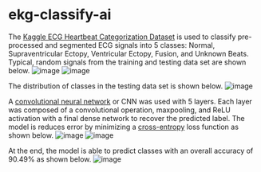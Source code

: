 # ekg-classify-ai

The [Kaggle ECG Heartbeat Categorization Dataset](https://www.kaggle.com/datasets/shayanfazeli/heartbeat/data) is used to classify pre-processed and segmented ECG signals into 5 classes:  Normal, Supraventricular Ectopy, Ventricular Ectopy, Fusion, and Unknown Beats. Typical, random signals from the training and testing data set are shown below.
![image](https://github.com/user-attachments/assets/d17705e3-f84b-4367-bbca-8260990497f2)
![image](https://github.com/user-attachments/assets/23ba4c27-5020-4195-8de5-4f246a646dd0)

The distribution of classes in the testing data set is shown below.
![image](https://github.com/user-attachments/assets/0e0db666-3212-420e-b968-b2ded9c525ea)

A [convolutional neural network](https://en.wikipedia.org/wiki/Convolutional_neural_network) or CNN was used with 5 layers. Each layer was composed of a convolutional operation, maxpooling, and ReLU activation with a final dense network to recover the predicted label. The model is reduces error by minimizing a [cross-entropy](https://en.wikipedia.org/wiki/Cross-entropy) loss function as shown below.
![image](https://github.com/user-attachments/assets/fa89b770-84e3-4307-bdbe-75009d1796f7)
![image](https://github.com/user-attachments/assets/518c49fc-067f-43d5-b8ee-eed471981feb)

At the end, the model is able to predict classes with an overall accuracy of 90.49% as shown below.
![image](https://github.com/user-attachments/assets/a01877ca-6ab3-4580-bb75-2ca07d938b7e)
